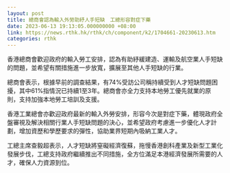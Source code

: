 ```yaml
---
layout: post
title: 總商會認為輸入外勞助紓人手短缺　工總形容對症下藥
date: 2023-06-13 19:13:05.000000000 +08:00
link: https://news.rthk.hk/rthk/ch/component/k2/1704661-20230613.htm
categories: rthk
---
```


香港總商會歡迎政府的輸入勞工安排，認為有助紓緩建造、運輸及航空業人手短缺的問題，並希望有關措施進一步放寬，擴展至其他人手短缺的行業。

總商會表示，根據早前的調查結果，有74%受訪公司稱持續受到人才短缺問題困擾，其中61%指情況已持續1至3年。總商會亦全力支持本地勞工優先就業的原則，支持加強本地勞工培訓及支援。

香港工業總會亦歡迎政府最新的輸入外勞安排，形容今次是對症下藥，體現政府全盤審視及解決相關行業人手短缺問題的決心，並希望政府考慮進一步優化人才計劃，增加資歷和學歷要求的彈性，協助業界短期內吸納工業人才。

工總主席查毅超表示，人才短缺將窒礙經濟復蘇，拖慢香港創科產業及新型工業化發展步伐，工總支持政府繼續推出不同措施，全方位滿足本港經濟發展所需要的人才，確保人力資源到位。
